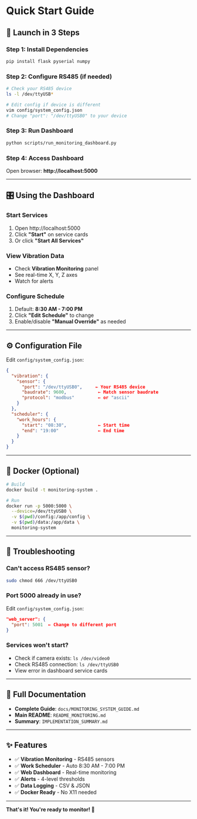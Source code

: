 # Quick Start Guide

## 🚀 Launch in 3 Steps

### Step 1: Install Dependencies
```bash
pip install flask pyserial numpy
```

### Step 2: Configure RS485 (if needed)
```bash
# Check your RS485 device
ls -l /dev/ttyUSB*

# Edit config if device is different
vim config/system_config.json
# Change "port": "/dev/ttyUSB0" to your device
```

### Step 3: Run Dashboard
```bash
python scripts/run_monitoring_dashboard.py
```

### Step 4: Access Dashboard
Open browser: **http://localhost:5000**

---

## 🎛️ Using the Dashboard

### Start Services
1. Open http://localhost:5000
2. Click **"Start"** on service cards
3. Or click **"Start All Services"**

### View Vibration Data
- Check **Vibration Monitoring** panel
- See real-time X, Y, Z axes
- Watch for alerts

### Configure Schedule
1. Default: **8:30 AM - 7:00 PM**
2. Click **"Edit Schedule"** to change
3. Enable/disable **"Manual Override"** as needed

---

## ⚙️ Configuration File

Edit `config/system_config.json`:

```json
{
  "vibration": {
    "sensor": {
      "port": "/dev/ttyUSB0",     ← Your RS485 device
      "baudrate": 9600,            ← Match sensor baudrate
      "protocol": "modbus"         ← or "ascii"
    }
  },
  "scheduler": {
    "work_hours": {
      "start": "08:30",            ← Start time
      "end": "19:00"               ← End time
    }
  }
}
```

---

## 🐳 Docker (Optional)

```bash
# Build
docker build -t monitoring-system .

# Run
docker run -p 5000:5000 \
  --device=/dev/ttyUSB0 \
  -v $(pwd)/config:/app/config \
  -v $(pwd)/data:/app/data \
  monitoring-system
```

---

## 🔧 Troubleshooting

### Can't access RS485 sensor?
```bash
sudo chmod 666 /dev/ttyUSB0
```

### Port 5000 already in use?
Edit `config/system_config.json`:
```json
"web_server": {
  "port": 5001  ← Change to different port
}
```

### Services won't start?
- Check if camera exists: `ls /dev/video0`
- Check RS485 connection: `ls /dev/ttyUSB0`
- View error in dashboard service cards

---

## 📖 Full Documentation

- **Complete Guide**: `docs/MONITORING_SYSTEM_GUIDE.md`
- **Main README**: `README_MONITORING.md`
- **Summary**: `IMPLEMENTATION_SUMMARY.md`

---

## ✨ Features

- ✅ **Vibration Monitoring** - RS485 sensors
- ✅ **Work Scheduler** - Auto 8:30 AM - 7:00 PM
- ✅ **Web Dashboard** - Real-time monitoring
- ✅ **Alerts** - 4-level thresholds
- ✅ **Data Logging** - CSV & JSON
- ✅ **Docker Ready** - No X11 needed

---

**That's it! You're ready to monitor! 🎉**
